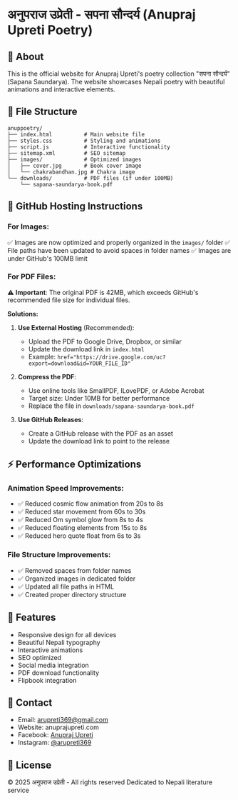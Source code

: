 # अनुपराज उप्रेती - सपना सौन्दर्य (Anupraj Upreti Poetry)

## 🌟 About
This is the official website for Anupraj Upreti's poetry collection "सपना सौन्दर्य" (Sapana Saundarya). The website showcases Nepali poetry with beautiful animations and interactive elements.

## 📁 File Structure
```
anuppoetry/
├── index.html          # Main website file
├── styles.css          # Styling and animations
├── script.js           # Interactive functionality
├── sitemap.xml         # SEO sitemap
├── images/             # Optimized images
│   ├── cover.jpg       # Book cover image
│   └── chakrabandhan.jpg # Chakra image
└── downloads/          # PDF files (if under 100MB)
    └── sapana-saundarya-book.pdf
```

## 🚀 GitHub Hosting Instructions

### For Images:
✅ Images are now optimized and properly organized in the `images/` folder
✅ File paths have been updated to avoid spaces in folder names
✅ Images are under GitHub's 100MB limit

### For PDF Files:
⚠️ **Important**: The original PDF is 42MB, which exceeds GitHub's recommended file size for individual files.

**Solutions:**

1. **Use External Hosting** (Recommended):
   - Upload the PDF to Google Drive, Dropbox, or similar
   - Update the download link in `index.html`
   - Example: `href="https://drive.google.com/uc?export=download&id=YOUR_FILE_ID"`

2. **Compress the PDF**:
   - Use online tools like SmallPDF, ILovePDF, or Adobe Acrobat
   - Target size: Under 10MB for better performance
   - Replace the file in `downloads/sapana-saundarya-book.pdf`

3. **Use GitHub Releases**:
   - Create a GitHub release with the PDF as an asset
   - Update the download link to point to the release

## ⚡ Performance Optimizations

### Animation Speed Improvements:
- ✅ Reduced cosmic flow animation from 20s to 8s
- ✅ Reduced star movement from 60s to 30s  
- ✅ Reduced Om symbol glow from 8s to 4s
- ✅ Reduced floating elements from 15s to 8s
- ✅ Reduced hero quote float from 6s to 3s

### File Structure Improvements:
- ✅ Removed spaces from folder names
- ✅ Organized images in dedicated folder
- ✅ Updated all file paths in HTML
- ✅ Created proper directory structure

## 🎨 Features
- Responsive design for all devices
- Beautiful Nepali typography
- Interactive animations
- SEO optimized
- Social media integration
- PDF download functionality
- Flipbook integration

## 📧 Contact
- Email: arupreti369@gmail.com
- Website: anuprajupreti.com
- Facebook: [Anupraj Upreti](https://www.facebook.com/share/1Ai6AauQb8/)
- Instagram: [@arupreti369](https://www.instagram.com/arupreti369)

## 📄 License
© 2025 अनुपराज उप्रेती - All rights reserved
Dedicated to Nepali literature service 